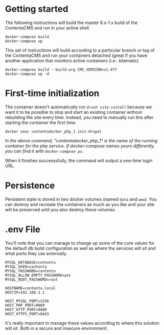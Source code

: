 # Getting started

The following instructions will build the master 8.x-1.x build of the ContentaCMS and run in your active shell
```
docker-compose build
docker-compose up
```

This set of instructions will build according to a particular branch or tag of the ContentaCMS and run your containers detached (great if you have another application that monitors active containers (i.e.: kitematic)
```
docker-compose build --build-arg CMS_VERSION=v1.477
docker-compose up -d
```

# First-time initialization

The container doesn't automatically run `drush site-install` because we want it to be possible to stop and start an existing container without rebuilding the site every time. Instead, you need to manually run this after starting the container the first time:

`docker exec contentadocker_php_1 init-drupal`

_In the above command, "contentadocker_php_1" is the name of the running container for the php service. If docker-compose names yours differently, you can find it with `docker-compose ps`._

When it finishes successsfully, the command will output a one-time login URL.

# Persistence

Persistent state is stored in two docker volumes (named `data` and `www`). You can destroy and recreate the containers as much as you like and your site will be preserved until you also destroy these volumes.

# .env File

You'll note that you can manage to change up some of the core values for the default db build configuration as well as where the services will sit and what ports they use externally. 


```
MYSQL_DATABASE=contenta
MYSQL_USER=contenta
MYSQL_PASSWORD=contenta
MYSQL_ALLOW_EMPTY_PASSWORD=yes
MYSQL_ROOT_PASSWORD=root

HOSTNAME=contenta.local
HOSTIP=192.168.1.1

HOST_MYSQL_PORT=3336
HOST_PHP_PORT=9009
HOST_HTTP_PORT=8888
HOST_HTTPS_PORT=8443
```

It's really important to manage these values according to where this solution will sit. Both in a secure and insecure environment.
